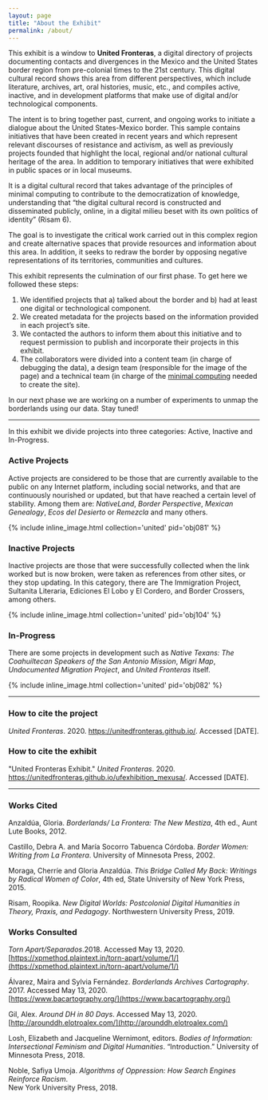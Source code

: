 ```yaml
---
layout: page
title: "About the Exhibit"
permalink: /about/
---
```


This exhibit is a window to **United Fronteras**, a digital directory of projects documenting contacts and divergences in the Mexico and the United States border region from pre-colonial times to the 21st century. This digital cultural record shows this area from different perspectives, which include literature, archives, art, oral histories, music, etc., and compiles active, inactive, and in development platforms that make use of digital and/or technological components.

The intent is to bring together past, current, and ongoing works to initiate a dialogue about the United States-Mexico border. This sample contains initiatives that have been created in recent years and which represent relevant discourses of resistance and activism, as well as previously projects founded that highlight the local, regional and/or national cultural heritage of the area. In addition to temporary initiatives that were exhibited in public spaces or in local museums.

It is a digital cultural record that takes advantage of the principles of minimal computing to contribute to the democratization of knowledge, understanding that “the digital cultural record is constructed and disseminated publicly, online, in a digital milieu beset with its own politics of identity” (Risam 6).

The goal is to investigate the critical work carried out in this complex region and create alternative spaces that provide resources and information about this area. In addition, it seeks to redraw the border by opposing negative representations of its territories, communities and cultures.

This exhibit represents the culmination of our first phase. To get here we followed these steps:

1. We identified projects that a) talked about the border and b) had at least one digital or technological component.
2. We created metadata for the projects based on the information provided in each project’s site. 
3. We contacted the authors to inform them about this initiative and to request permission to publish and incorporate their projects in this exhibit.
4. The collaborators were divided into a content team (in charge of debugging the data), a design team (responsible for the image of the page) and a technical team (in charge of the [minimal computing](http://go-dh.github.io/mincomp/) needed to create the site).

In our next phase we are working on a number of experiments to unmap the borderlands using our data. Stay tuned!

---

In this exhibit we divide projects into three categories: Active, Inactive and In-Progress.

### Active Projects

Active projects are considered to be those that are currently available to the public on any Internet platform, including social networks, and that are continuously nourished or updated, but that have reached a certain level of stability. Among them are: *NativeLand*, *Border Perspective*, *Mexican Genealogy*, *Ecos del Desierto* or *Remezcla* and many others.


{% include inline_image.html collection='united' pid='obj081' %}

### Inactive Projects

Inactive projects are those that were successfully collected when the link worked but is now broken, were taken as references from other sites, or they stop updating. In this category, there are The Immigration Project, Sultanita Literaria, Ediciones El Lobo y El Cordero, and Border Crossers, among others.

{% include inline_image.html collection='united' pid='obj104' %}

### In-Progress

There are some projects in development such as *Native Texans: The Coahuiltecan Speakers of the San Antonio Mission*, *Migri Map*, *Undocumented Migration Project*, and *United Fronteras* itself.


{% include inline_image.html collection='united' pid='obj082' %}

---

### How to cite the project
*United Fronteras*. 2020. https://unitedfronteras.github.io/. Accessed [DATE].

### How to cite the exhibit
"United Fronteras Exhibit." *United Fronteras*. 2020. https://unitedfronteras.github.io/ufexhibition_mexusa/. Accessed [DATE].

---

### Works Cited

Anzaldúa, Gloria. <em>Borderlands/ La Frontera: The New Mestiza</em>, 4th ed., Aunt Lute
   Books, 2012.

Castillo, Debra A. and María Socorro Tabuenca Córdoba. <em>Border Women: Writing from
   La Frontera</em>. University of Minnesota Press, 2002.

Moraga, Cherríe and Gloria Anzaldúa. <em>This Bridge Called My Back: Writings by Radical
   Women of Color</em>, 4th ed, State University of New York Press, 2015.

Risam, Roopika. <em>New Digital Worlds: Postcolonial Digital Humanities in Theory, Praxis,
   and Pedagogy</em>. Northwestern University Press, 2019.

### Works Consulted

<em>Torn Apart/Separados</em>.2018. Accessed May 13, 2020.
   [https://xpmethod.plaintext.in/torn-apart/volume/1/](https://xpmethod.plaintext.in/torn-apart/volume/1/)

Álvarez, Maira and Sylvia Fernández. <em>Borderlands Archives Cartography</em>. 2017. Accessed May 13, 2020.  
   [https://www.bacartography.org/](https://www.bacartography.org/)

Gil, Alex. <em>Around DH in 80 Days</em>. Accessed May 13, 2020. [http://arounddh.elotroalex.com/](http://arounddh.elotroalex.com/)

Losh, Elizabeth and Jacqueline Wernimont, editors. <em>Bodies of Information: Intersectional
   Feminism and Digital Humanities</em>. “Introduction.” University of Minnesota Press, 2018.

Noble, Safiya Umoja. <em>Algorithms of Oppression: How Search Engines Reinforce Racism</em>.   
   New York University Press, 2018.
